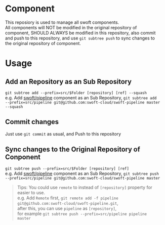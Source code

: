 # Component
This reposiory is used to manage all swoft components.  
All components will NOT be modified in the original repository of component, SHOULD ALWAYS be modified in this repository, also commit and push to this repository, and use `git subtree push` to sync changes to the original repository of component.

# Usage
## Add an Repository as an Sub Repository
`git subtree add --prefix=src/$Folder [repository] [ref] --squash`  
e.g. Add [swoft/pipeline](https://github.com/swoft-cloud/swoft-pipeline) component as an Sub Repository, `git subtree add --prefix=src/pipeline git@github.com:swoft-cloud/swoft-pipeline master --squash`

## Commit changes
Just use `git commit` as usual, and Push to this repository

## Sync changes to the Original Repository of Conponent
`git subtree push --prefix=src/$Folder [repository] [ref]`  
e.g. Add [swoft/pipeline](https://github.com/swoft-cloud/swoft-pipeline) component as an Sub Repository, `git subtree push --prefix=src/pipeline git@github.com:swoft-cloud/swoft-pipeline master`

> Tips:
> You could use `remote` to instead of `[repository]` property for easier to use.  
> e.g. Add `Remote` first, `git remote add -f pipeline git@github.com:swoft-cloud/swoft-pipeline.git`,  
> after this, you can use `pipeline` as `[repository]`,  
> for example `git subtree push --prefix=src/pipeline pipeline master`
